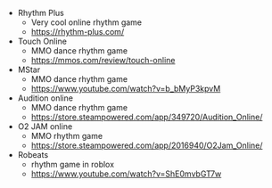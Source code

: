 - Rhythm Plus
  - Very cool online rhythm game
  - https://rhythm-plus.com/
- Touch Online
  - MMO dance rhythm game
  - https://mmos.com/review/touch-online
- MStar
  - MMO dance rhythm game
  - https://www.youtube.com/watch?v=b_bMyP3kpvM
- Audition online
  - MMO dance rhythm game
  - https://store.steampowered.com/app/349720/Audition_Online/
- O2 JAM online
  - MMO rhythm game
  - https://store.steampowered.com/app/2016940/O2Jam_Online/
- Robeats
    - rhythm game in roblox
    - https://www.youtube.com/watch?v=ShE0mvbGT7w
